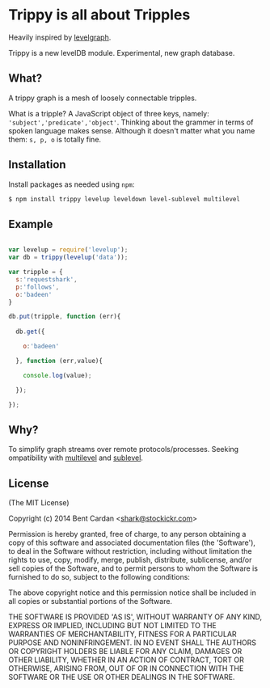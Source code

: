 Trippy is all about Tripples
======

Heavily inspired by [levelgraph](https://github.com/mcollina/levelgraph). 

Trippy is a new levelDB module. Experimental, new graph database.

What?
------------

A trippy graph is a mesh of loosely connectable tripples. 

What is a tripple? A JavaScript object of three keys, namely: `'subject','predicate','object'`. Thinking about the grammer in terms of spoken language makes sense. Although it doesn't matter what you name them: `s, p, o` is totally fine. 


Installation
------------

Install packages as needed using `npm`:

``` bash
$ npm install trippy levelup leveldown level-sublevel multilevel
```

Example
-------


``` js

var levelup = require('levelup');
var db = trippy(levelup('data'));

var tripple = {
  s:'requestshark',
  p:'follows',
  o:'badeen'
}

db.put(tripple, function (err){
  
  db.get({

    o:'badeen'

  }, function (err,value){

    console.log(value);

  });

});

```

Why?
------------

To simplify graph streams over remote protocols/processes. Seeking ompatibility with [multilevel](https://github.com/juliangruber/multilevel) and [sublevel](https://github.com/dominictarr/level-sublevel).

License
-------

(The MIT License)

Copyright (c) 2014 Bent Cardan &lt;shark@stockickr.com&gt;

Permission is hereby granted, free of charge, to any person obtaining
a copy of this software and associated documentation files (the
'Software'), to deal in the Software without restriction, including
without limitation the rights to use, copy, modify, merge, publish,
distribute, sublicense, and/or sell copies of the Software, and to
permit persons to whom the Software is furnished to do so, subject to
the following conditions:

The above copyright notice and this permission notice shall be
included in all copies or substantial portions of the Software.

THE SOFTWARE IS PROVIDED 'AS IS', WITHOUT WARRANTY OF ANY KIND,
EXPRESS OR IMPLIED, INCLUDING BUT NOT LIMITED TO THE WARRANTIES OF
MERCHANTABILITY, FITNESS FOR A PARTICULAR PURPOSE AND NONINFRINGEMENT.
IN NO EVENT SHALL THE AUTHORS OR COPYRIGHT HOLDERS BE LIABLE FOR ANY
CLAIM, DAMAGES OR OTHER LIABILITY, WHETHER IN AN ACTION OF CONTRACT,
TORT OR OTHERWISE, ARISING FROM, OUT OF OR IN CONNECTION WITH THE
SOFTWARE OR THE USE OR OTHER DEALINGS IN THE SOFTWARE.